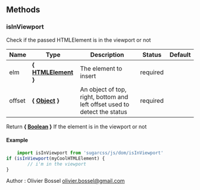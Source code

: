 ## Methods


### isInViewport

Check if the passed HTMLElement is in the viewport or not



Name  |  Type  |  Description  |  Status  |  Default
------------  |  ------------  |  ------------  |  ------------  |  ------------
elm  |  **{ [HTMLElement](https://developer.mozilla.org/fr/docs/Web/API/HTMLElement) }**  |  The element to insert  |  required  |
offset  |  **{ [Object](https://developer.mozilla.org/fr/docs/Web/JavaScript/Reference/Objets_globaux/Object) }**  |  An object of top, right, bottom and left offset used to detect the status  |  required  |

Return **{ [Boolean](https://developer.mozilla.org/fr/docs/Web/JavaScript/Reference/Objets_globaux/Boolean) }** If the element is in the viewport or not

#### Example
```js
	import isInViewport from 'sugarcss/js/dom/isInViewport'
if (isInViewport(myCoolHTMLElement) {
		// i'm in the viewport
}
```
Author : Olivier Bossel <olivier.bossel@gmail.com>